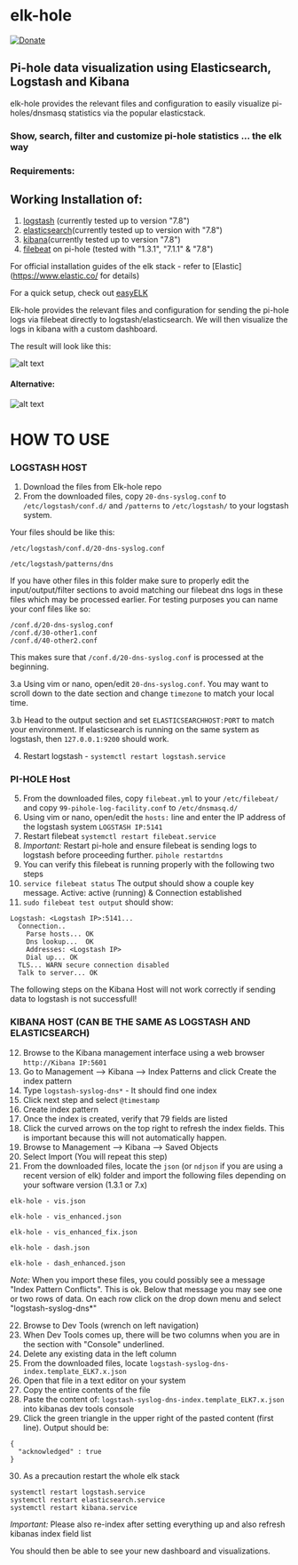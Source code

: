 # elk-hole

[![Donate](https://img.shields.io/badge/Donate-PayPal-green.svg)](https://www.paypal.com/cgi-bin/webscr?cmd=_s-xclick&hosted_button_id=JHHMGDE4P5SRY&source=url)

## Pi-hole data visualization using Elasticsearch, Logstash and Kibana

elk-hole provides the relevant files and configuration to easily visualize pi-holes/dnsmasq statistics via the popular elasticstack.

### Show, search, filter and customize pi-hole statistics ... the elk way


### Requirements:
## Working Installation of:
1. [logstash](https://www.elastic.co/products/logstash) (currently tested up to version "7.8")
2. [elasticsearch](https://www.elastic.co/products/elasticsearch)(currently tested up to version with "7.8")
3. [kibana](https://www.elastic.co/products/kibana)(currently tested up to version "7.8")
4. [filebeat](https://www.elastic.co/products/beats/filebeat) on pi-hole (tested with "1.3.1", "7.1.1" & "7.8")


For official installation guides of the elk stack - refer to [Elastic](https://www.elastic.co/ for details) 

For a quick setup, check out [easyELK](https://github.com/josh-thurston/easyELK)


Elk-hole provides the relevant files and configuration for sending the pi-hole logs via filebeat directly to logstash/elasticsearch. We will then visualize the logs in kibana with a custom dashboard.

The result will look like this:

![alt text](https://github.com/nin9s/elk-hole/blob/master/dash.PNG)
#### Alternative:
![alt text](https://github.com/nin9s/elk-hole/blob/master/dash_enhanced.PNG)
  
# HOW TO USE 
 
### LOGSTASH HOST 

1. Download the files from Elk-hole repo 
2. From the downloaded files, copy ```20-dns-syslog.conf``` to ```/etc/logstash/conf.d/``` and ```/patterns``` to  ```/etc/logstash/``` to your logstash system.  

Your files should be like this:

```/etc/logstash/conf.d/20-dns-syslog.conf```

```/etc/logstash/patterns/dns```

If you have other files in this folder make sure to properly edit the input/output/filter sections to avoid matching our filebeat dns logs in these files which may be processed earlier. For testing purposes you can name your conf files like so:

```
/conf.d/20-dns-syslog.conf
/conf.d/30-other1.conf
/conf.d/40-other2.conf
```

This makes sure that ```/conf.d/20-dns-syslog.conf``` is processed at the beginning.


3.a Using vim or nano, open/edit ```20-dns-syslog.conf```. You may want to scroll down to the date section and change ```timezone``` to match your local time.

3.b  Head to the output section and set ```ELASTICSEARCHHOST:PORT``` to match your environment.  If elasticsearch is running on the same system as logstash, then ```127.0.0.1:9200``` should work. 

4. Restart logstash -  ```systemctl restart logstash.service```

### PI-HOLE Host

5. From the downloaded files, copy ```filebeat.yml``` to your ```/etc/filebeat/``` and copy ```99-pihole-log-facility.conf``` to ```/etc/dnsmasq.d/```
6. Using vim or nano, open/edit the ```hosts:``` line and enter the IP address of the logstash system ```LOGSTASH IP:5141```
7. Restart filebeat ```systemctl restart filebeat.service``` 
8. *Important:* Restart pi-hole and ensure filebeat is sending logs to logstash before proceeding further. ```pihole restartdns```
9. You can verify this filebeat is running properly with the following two steps
10. ```service filebeat status``` The output should show a couple key message.  Active: active (running) & Connection established 
11. ```sudo filebeat test output``` should show:

```
Logstash: <Logstash IP>:5141...
  Connection..
    Parse hosts... OK
    Dns lookup...  OK
    Addresses: <Logstash IP>
    Dial up... OK
  TLS... WARN secure connection disabled
  Talk to server... OK
```

The following steps on the Kibana Host will not work correctly if sending data to logstash is not successfull!

### KIBANA HOST (CAN BE THE SAME AS LOGSTASH AND ELASTICSEARCH)

12. Browse to the Kibana management interface using a web browser ```http://Kibana IP:5601```
13. Go to Management --> Kibana --> Index Patterns and click Create the index pattern
14. Type ```logstash-syslog-dns*``` - It should find one index
15. Click next step and select ```@timestamp``` 
16. Create index pattern
17. Once the index is created, verify that 79 fields are listed
18. Click the curved arrows on the top right to refresh the index fields.  This is important because this will not automatically happen.
19. Browse to Management --> Kibana --> Saved Objects
20. Select Import (You will repeat this step)
21. From the downloaded files, locate the ```json``` (or ```ndjson``` if you are using a recent version of elk) folder and import the following files depending on your software version (1.3.1 or 7.x)

```elk-hole - vis.json```

```elk-hole - vis_enhanced.json```

```elk-hole - vis_enhanced_fix.json```

```elk-hole - dash.json```

```elk-hole - dash_enhanced.json``` 

*Note:* When you import these files, you could possibly see a message "Index Pattern Conflicts".  This is ok.  Below that message you may see one or two rows of data.  On each row click on the drop down menu and select "logstash-syslog-dns*"

22. Browse to Dev Tools (wrench on left navigation)
23. When Dev Tools comes up, there will be two columns when you are in the section with "Console" underlined.
24. Delete any existing data in the left column
25. From the downloaded files, locate ```logstash-syslog-dns-index.template_ELK7.x.json```
26. Open that file in a text editor on your system
27. Copy the entire contents of the file
28. Paste the content of: ```logstash-syslog-dns-index.template_ELK7.x.json``` into kibanas dev tools console
29. Click the green triangle in the upper right of the pasted content (first line). Output should be:

```
{
  "acknowledged" : true 
}
```

30. As a precaution restart the whole elk stack

```
systemctl restart logstash.service 
systemctl restart elasticsearch.service
systemctl restart kibana.service
```
*Important:* Please also re-index after setting everything up and also refresh kibanas index field list

You should then be able to see your new dashboard and visualizations.
